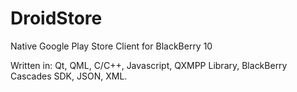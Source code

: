 # DroidStore
Native Google Play Store Client for BlackBerry 10

Written in: Qt, QML, C/C++, Javascript, QXMPP Library, BlackBerry Cascades SDK, JSON, XML.
